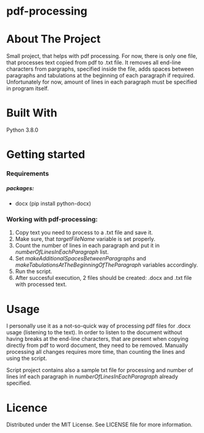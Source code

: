 # pdf-processing

# About The Project
Small project, that helps with pdf processing.
For now, there is only one file, that processes text copied from pdf to .txt file.
It removes all end-line characters from pargraphs, specified inside the file, adds spaces between paragraphs and tabulations at the beginning of each paragraph if required.
Unfortunately for now, amount of lines in each paragraph must be specified in program itself.

# Built With
Python 3.8.0

# Getting started
### Requirements
##### packages:
- docx (pip install python-docx)

### Working with pdf-processing:
1. Copy text you need to process to a .txt file and save it.
2. Make sure, that _targetFileName_ variable is set properly.
3. Count the number of lines in each paragraph and put it in _numberOfLinesInEachParagraph_ list.
4. Set _makeAdditionalSpacesBetweenParagraphs_ and _makeTabulationsAtTheBeginningOfTheParagraph_ variables accordingly.
5. Run the script.
6. After succesful execution, 2 files should be created: .docx and .txt file with processed text.

# Usage
I personally use it as a not-so-quick way of processing pdf files for .docx usage (listening to the text).
In order to listen to the document without having breaks at the end-line characters, that are present when copying directly from pdf to word document, they need to be removed.
Manually processing all changes requires more time, than counting the lines and using the script.

Script project contains also a sample txt file for processing and number of lines inf each paragraph in _numberOfLinesInEachParagraph_ already specified.

# Licence
Distributed under the MIT License. See LICENSE file for more information.
